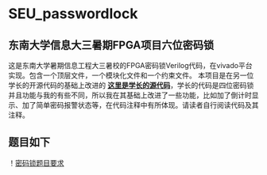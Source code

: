 # SEU_passwordlock
## 东南大学信息大三暑期FPGA项目六位密码锁

这是东南大学暑期信息工程大三暑校的FPGA密码锁Verilog代码，在vivado平台实现。包含一个顶层文件，一个模块化文件和一个约束文件。
本项目是在另一位学长的开源代码的基础上改进的 **[这里是学长的源代码](https://github.com/handesen123/-fpga-)**，学长的代码是四位密码锁并且功能与我的有些不同，所以我在其基础上改进了一些功能，比如加了倒计时显示、加了简单密码报警状态等，在代码注释中有所体现。请读者自行阅读代码及其注释。

## 题目如下
！[密码锁题目要求](images/题目.png)
